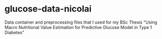 # glucose-data-nicolai
Data container and preprocessing files that I used for my BSc Thesis "Using Macro Nutritional Value Estimation for Predictive Glucose Model in Type 1 Diabetes"
